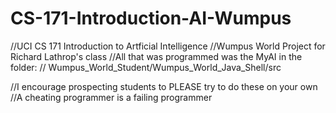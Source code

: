 # CS-171-Introduction-AI-Wumpus

//UCI CS 171 Introduction to Artficial Intelligence
//Wumpus World Project for Richard Lathrop's class
//All that was programmed was the MyAI in the folder:
//    Wumpus_World_Student/Wumpus_World_Java_Shell/src

//I encourage prospecting students to PLEASE try to do these on your own
//A cheating programmer is a failing programmer

